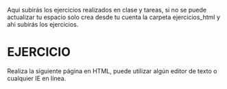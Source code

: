 Aqui subirás los ejercicios realizados en clase y tareas, si no se puede actualizar tu espacio solo crea desde tu cuenta la carpeta ejercicios_html y ahi subirás los ejercicios.

# EJERCICIO
Realiza la siguiente página en HTML, puede utilizar algún editor de texto o cualquier IE en línea.
